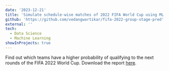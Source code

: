 ```yaml
---
date: '2023-12-21'
title: 'Simulate schedule-wise matches of 2022 FIFA World Cup using ML'
github: 'https://github.com/vedangwartikar/fifa-2022-group-stage-pred'
external: ''
tech:
  - Data Science
  - Machine Learning
showInProjects: true
---
```


Find out which teams have a higher probability of qualifying to the next rounds of the FIFA 2022 World Cup. Download the report [here](https://github.com/vedangwartikar/fifa-2022-group-stage-pred/raw/master/FIFA2022_Report.pdf).
